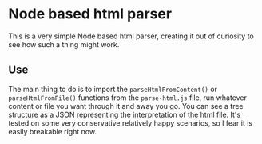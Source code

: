# Node based html parser

This is a very simple Node based html parser, creating it out of curiosity to see how such a thing might work.

## Use

The main thing to do is to import the `parseHtmlFromContent()` or `parseHtmlFromFile()` functions from the `parse-html.js` file, run whatever content or file you want through it and away you go. You can see a tree structure as a JSON representing the interpretation of the html file. It's tested on some very conservative relatively happy scenarios, so I fear it is easily breakable right now.
